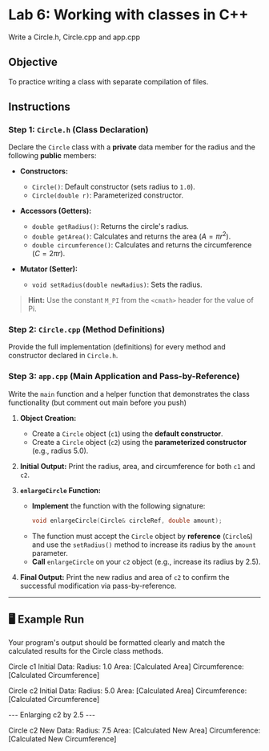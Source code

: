 # Lab 6: Working with classes in C++

Write a Circle.h, Circle.cpp and app.cpp

## Objective
To practice writing a class with separate compilation of files.

## Instructions

### Step 1: `Circle.h` (Class Declaration)
Declare the `Circle` class with a **private** data member for the radius and the following **public** members:

* **Constructors:**
    * `Circle()`: Default constructor (sets radius to `1.0`).
    * `Circle(double r)`: Parameterized constructor.
* **Accessors (Getters):**
    * `double getRadius()`: Returns the circle's radius.
    * `double getArea()`: Calculates and returns the area ($A = \pi r^2$).
    * `double circumference()`: Calculates and returns the circumference ($C = 2 \pi r$).

* **Mutator (Setter):**
    * `void setRadius(double newRadius)`: Sets the radius.

> **Hint:** Use the constant `M_PI` from the `<cmath>` header for the value of Pi.

### Step 2: `Circle.cpp` (Method Definitions)
Provide the full implementation (definitions) for every method and constructor declared in `Circle.h`.

### Step 3: `app.cpp` (Main Application and Pass-by-Reference)
Write the `main` function and a helper function that demonstrates the class functionality (but comment out main before you push)

1.  **Object Creation:**
    * Create a `Circle` object (`c1`) using the **default constructor**.
    * Create a `Circle` object (`c2`) using the **parameterized constructor** (e.g., radius 5.0).
2.  **Initial Output:** Print the radius, area, and circumference for both `c1` and `c2`.
3.  **`enlargeCircle` Function:**
    * **Implement** the function with the following signature:
        ```cpp
        void enlargeCircle(Circle& circleRef, double amount);
        ```
    * The function must accept the `Circle` object by **reference** (`Circle&`) and use the `setRadius()` method to increase its radius by the `amount` parameter.
    * **Call** `enlargeCircle` on your `c2` object (e.g., increase its radius by 2.5).

4.  **Final Output:** Print the new radius and area of `c2` to confirm the successful modification via pass-by-reference.

---

## 🖥️ Example Run
Your program's output should be formatted clearly and match the calculated results for the Circle class methods.

Circle c1 Initial Data: Radius: 1.0 Area: [Calculated Area] Circumference: [Calculated Circumference]

Circle c2 Initial Data: Radius: 5.0 Area: [Calculated Area] Circumference: [Calculated Circumference]

--- Enlarging c2 by 2.5 ---

Circle c2 New Data: Radius: 7.5 Area: [Calculated New Area] Circumference: [Calculated New Circumference]
